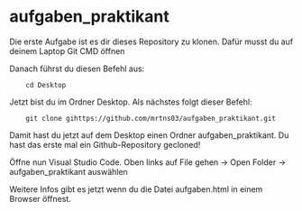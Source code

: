 # aufgaben_praktikant

Die erste Aufgabe ist es dir dieses Repository zu klonen.
Dafür musst du auf deinem Laptop Git CMD öffnen

Danach führst du diesen Befehl aus:

        cd Desktop

Jetzt bist du im Ordner Desktop.
Als nächstes folgt dieser Befehl:

        git clone gihttps://github.com/mrtns03/aufgaben_praktikant.git

Damit hast du jetzt auf dem Desktop einen Ordner aufgaben_praktikant.
Du hast das erste mal ein Github-Repository gecloned!

Öffne nun Visual Studio Code.
Oben links auf File gehen -> Open Folder -> aufgaben_praktikant auswählen

Weitere Infos gibt es jetzt wenn du die Datei aufgaben.html in einem Browser öffnest.
